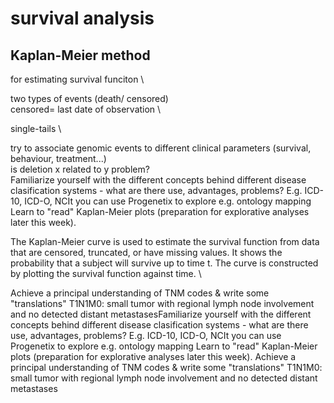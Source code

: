 # survival analysis
## Kaplan-Meier method
for estimating survival funciton \ 

two types of events (death/ censored) \
censored= last date of observation \

single-tails \


try to associate genomic events to different clinical parameters (survival, behaviour, treatment...) \
is deletion x related to y problem? \
Familiarize yourself with the different concepts behind different disease clasification systems - what are there use, advantages, problems? E.g. ICD-10, ICD-O, NCIt
you can use Progenetix to explore e.g. ontology mapping
Learn to "read" Kaplan-Meier plots (preparation for explorative analyses later this week). 

The Kaplan-Meier curve is used to estimate the survival function from data that are censored, truncated, or have missing values. It shows the probability that a subject will survive up to time t. The curve is constructed by plotting the survival function against time. \

Achieve a principal understanding of TNM codes & write some "translations"
T1N1M0: small tumor with regional lymph node involvement and no detected distant metastasesFamiliarize yourself with the different concepts behind different disease clasification systems - what are there use, advantages, problems? E.g. ICD-10, ICD-O, NCIt
you can use Progenetix to explore e.g. ontology mapping
Learn to "read" Kaplan-Meier plots (preparation for explorative analyses later this week). Achieve a principal understanding of TNM codes & write some "translations"
T1N1M0: small tumor with regional lymph node involvement and no detected distant metastases

